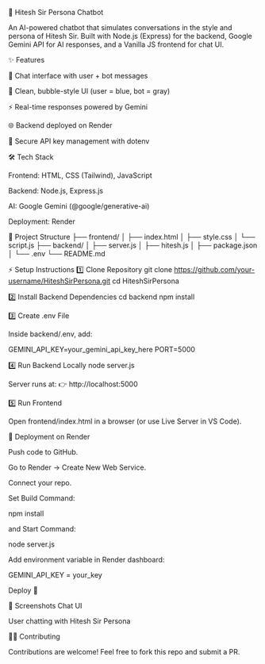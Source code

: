 📌 Hitesh Sir Persona Chatbot

An AI-powered chatbot that simulates conversations in the style and persona of Hitesh Sir.
Built with Node.js (Express) for the backend, Google Gemini API for AI responses, and a Vanilla JS frontend for chat UI.

✨ Features

💬 Chat interface with user + bot messages

🎨 Clean, bubble-style UI (user = blue, bot = gray)

⚡ Real-time responses powered by Gemini

🌐 Backend deployed on Render

🔑 Secure API key management with dotenv

🛠️ Tech Stack

Frontend: HTML, CSS (Tailwind), JavaScript

Backend: Node.js, Express.js

AI: Google Gemini (@google/generative-ai)

Deployment: Render

📂 Project Structure
├── frontend/
│   ├── index.html
│   ├── style.css
│   └── script.js
├── backend/
│   ├── server.js
│   ├── hitesh.js
│   ├── package.json
│   └── .env
└── README.md

⚡ Setup Instructions
1️⃣ Clone Repository
git clone https://github.com/your-username/HiteshSirPersona.git
cd HiteshSirPersona

2️⃣ Install Backend Dependencies
cd backend
npm install

3️⃣ Create .env File

Inside backend/.env, add:

GEMINI_API_KEY=your_gemini_api_key_here
PORT=5000

4️⃣ Run Backend Locally
node server.js


Server runs at:
👉 http://localhost:5000

5️⃣ Run Frontend

Open frontend/index.html in a browser (or use Live Server in VS Code).

🚀 Deployment on Render

Push code to GitHub.

Go to Render
 → Create New Web Service.

Connect your repo.

Set Build Command:

npm install


and Start Command:

node server.js


Add environment variable in Render dashboard:

GEMINI_API_KEY = your_key

Deploy 🎉

📸 Screenshots
Chat UI

User chatting with Hitesh Sir Persona

🧑‍💻 Contributing

Contributions are welcome! Feel free to fork this repo and submit a PR.
